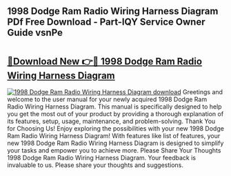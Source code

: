 ## 1998 Dodge Ram Radio Wiring Harness Diagram PDf Free Download - Part-lQY Service Owner Guide vsnPe

# <h2><a href="http://dfnciu.blite.top/?on=1998+Dodge+Ram+Radio+Wiring+Harness+Diagram">🔗Download New 👉🔴 1998 Dodge Ram Radio Wiring Harness Diagram</a></h2>

[![1998 Dodge Ram Radio Wiring Harness Diagram download](https://i.imgur.com/lujVjoI.png)](http://dfnciu.blite.top/?on=1998+Dodge+Ram+Radio+Wiring+Harness+Diagram)
Greetings and welcome to the user manual for your newly acquired 1998 Dodge Ram Radio Wiring Harness Diagram. This manual is specifically designed to help you get the most out of your product by providing a thorough explanation of its features, setup, usage, maintenance, and problem-solving. Thank You for Choosing Us! Enjoy exploring the possibilities with your new 1998 Dodge Ram Radio Wiring Harness Diagram! With features like list of features, your new 1998 Dodge Ram Radio Wiring Harness Diagram is designed to simplify your tasks and empower you to achieve more. Please Share Your Thoughts 1998 Dodge Ram Radio Wiring Harness Diagram. Your feedback is invaluable to us. Please share your thoughts and suggestions.
